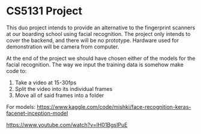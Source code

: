 # CS5131 Project

This duo project intends to provide an alternative to the fingerprint scanners at our boarding school using facial recognition. The project only intends to cover the backend, and there will be no prototype. Hardware used for demonstration will be camera from computer.

At the end of the project we should have chosen either of the models for the facial recognition. The way we input the training data is somehow make code to:
1. Take a video at 15-30fps
2. Split the video into its individual frames
3. Move all of said frames into a folder

For models:
https://www.kaggle.com/code/mishki/face-recognition-keras-facenet-inception-model

https://www.youtube.com/watch?v=lH01BgsIPuE